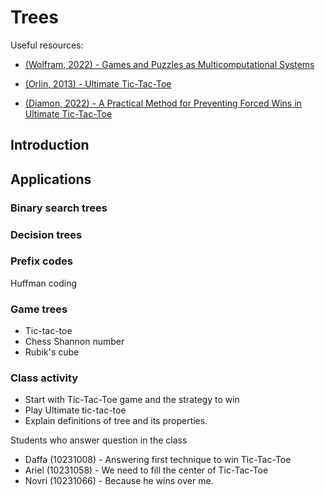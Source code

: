 # Trees

Useful resources:
- [(Wolfram, 2022) - Games and Puzzles as Multicomputational Systems](https://writings.stephenwolfram.com/2022/06/games-and-puzzles-as-multicomputational-systems/)

- [(Orlin, 2013) - Ultimate Tic-Tac-Toe](https://mathwithbaddrawings.com/2013/06/16/ultimate-tic-tac-toe/)

- [(Diamon, 2022) - A Practical Method for Preventing Forced Wins in Ultimate Tic-Tac-Toe](https://arxiv.org/abs/2207.06239)

## Introduction

## Applications

### Binary search trees

### Decision trees

### Prefix codes

Huffman coding

### Game trees
- Tic-tac-toe
- Chess
  Shannon number
- Rubik's cube


### Class activity
- Start with Tic-Tac-Toe game and the strategy to win
- Play Ultimate tic-tac-toe
- Explain definitions of tree and its properties.

Students who answer question in the class
- Daffa (10231008) - Answering first technique to win Tic-Tac-Toe
- Ariel (10231058) - We need to fill the center of Tic-Tac-Toe
- Novri (10231066) - Because he wins over me.